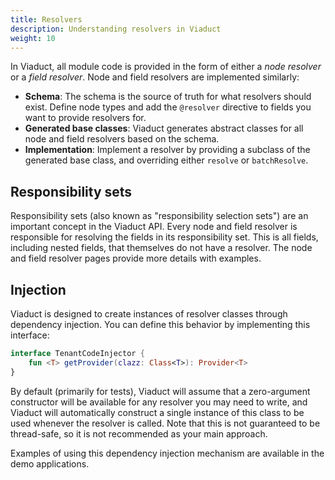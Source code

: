 ```yaml
---
title: Resolvers
description: Understanding resolvers in Viaduct
weight: 10
---
```


In Viaduct, all module code is provided in the form of either a *node resolver* or a *field resolver*. Node and field resolvers are implemented similarly:

* **Schema**: The schema is the source of truth for what resolvers should exist. Define node types and add the `@resolver` directive to fields you want to provide resolvers for.
* **Generated base classes**: Viaduct generates abstract classes for all node and field resolvers based on the schema.
* **Implementation**: Implement a resolver by providing a subclass of the generated base class, and overriding either `resolve` or `batchResolve`.

## Responsibility sets

Responsibility sets (also known as "responsibility selection sets") are an important concept in the Viaduct API. Every node and field resolver is responsible for resolving the fields in its responsibility set. This is all fields, including nested fields, that themselves do not have a resolver. The node and field resolver pages provide more details with examples.

## Injection

Viaduct is designed to create instances of resolver classes through dependency injection. You can define this behavior by implementing this interface:

```kotlin
interface TenantCodeInjector {
    fun <T> getProvider(clazz: Class<T>): Provider<T>
}
```

By default (primarily for tests), Viaduct will assume that a zero-argument constructor will be available for any resolver you may need to write, and Viaduct will automatically construct a single instance of this class to be used whenever the resolver is called.  Note that this is not guaranteed to be thread-safe, so it is not recommended as your main approach.

Examples of using this dependency injection mechanism are available in the demo applications.
